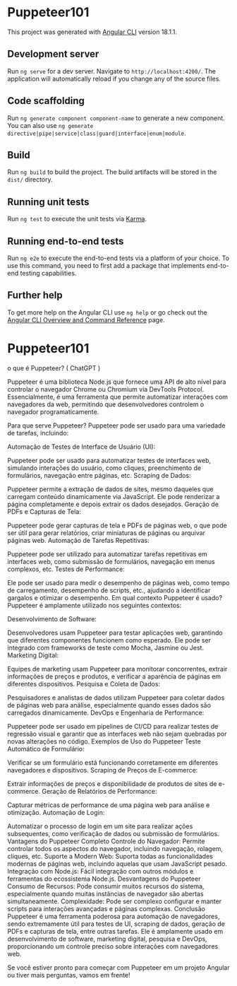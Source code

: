 # Puppeteer101

This project was generated with [Angular CLI](https://github.com/angular/angular-cli) version 18.1.1.

## Development server

Run `ng serve` for a dev server. Navigate to `http://localhost:4200/`. The application will automatically reload if you change any of the source files.

## Code scaffolding

Run `ng generate component component-name` to generate a new component. You can also use `ng generate directive|pipe|service|class|guard|interface|enum|module`.

## Build

Run `ng build` to build the project. The build artifacts will be stored in the `dist/` directory.

## Running unit tests

Run `ng test` to execute the unit tests via [Karma](https://karma-runner.github.io).

## Running end-to-end tests

Run `ng e2e` to execute the end-to-end tests via a platform of your choice. To use this command, you need to first add a package that implements end-to-end testing capabilities.

## Further help

To get more help on the Angular CLI use `ng help` or go check out the [Angular CLI Overview and Command Reference](https://angular.dev/tools/cli) page.
# Puppeteer101

o que é Puppeteer? ( ChatGPT )

Puppeteer é uma biblioteca Node.js que fornece uma API de alto nível para controlar o navegador Chrome ou Chromium via DevTools Protocol. Essencialmente, é uma ferramenta que permite automatizar interações com navegadores da web, permitindo que desenvolvedores controlem o navegador programaticamente.

Para que serve Puppeteer?
Puppeteer pode ser usado para uma variedade de tarefas, incluindo:

Automação de Testes de Interface de Usuário (UI):

Puppeteer pode ser usado para automatizar testes de interfaces web, simulando interações do usuário, como cliques, preenchimento de formulários, navegação entre páginas, etc.
Scraping de Dados:

Puppeteer permite a extração de dados de sites, mesmo daqueles que carregam conteúdo dinamicamente via JavaScript. Ele pode renderizar a página completamente e depois extrair os dados desejados.
Geração de PDFs e Capturas de Tela:

Puppeteer pode gerar capturas de tela e PDFs de páginas web, o que pode ser útil para gerar relatórios, criar miniaturas de páginas ou arquivar páginas web.
Automação de Tarefas Repetitivas:

Puppeteer pode ser utilizado para automatizar tarefas repetitivas em interfaces web, como submissão de formulários, navegação em menus complexos, etc.
Testes de Performance:

Ele pode ser usado para medir o desempenho de páginas web, como tempo de carregamento, desempenho de scripts, etc., ajudando a identificar gargalos e otimizar o desempenho.
Em qual contexto Puppeteer é usado?
Puppeteer é amplamente utilizado nos seguintes contextos:

Desenvolvimento de Software:

Desenvolvedores usam Puppeteer para testar aplicações web, garantindo que diferentes componentes funcionem como esperado. Ele pode ser integrado com frameworks de teste como Mocha, Jasmine ou Jest.
Marketing Digital:

Equipes de marketing usam Puppeteer para monitorar concorrentes, extrair informações de preços e produtos, e verificar a aparência de páginas em diferentes dispositivos.
Pesquisa e Coleta de Dados:

Pesquisadores e analistas de dados utilizam Puppeteer para coletar dados de páginas web para análise, especialmente quando esses dados são carregados dinamicamente.
DevOps e Engenharia de Performance:

Puppeteer pode ser usado em pipelines de CI/CD para realizar testes de regressão visual e garantir que as interfaces web não sejam quebradas por novas alterações no código.
Exemplos de Uso do Puppeteer
Teste Automático de Formulário:

Verificar se um formulário está funcionando corretamente em diferentes navegadores e dispositivos.
Scraping de Preços de E-commerce:

Extrair informações de preços e disponibilidade de produtos de sites de e-commerce.
Geração de Relatórios de Performance:

Capturar métricas de performance de uma página web para análise e otimização.
Automação de Login:

Automatizar o processo de login em um site para realizar ações subsequentes, como verificação de dados ou submissão de formulários.
Vantagens do Puppeteer
Completo Controle do Navegador: Permite controlar todos os aspectos do navegador, incluindo navegação, rolagem, cliques, etc.
Suporte a Modern Web: Suporta todas as funcionalidades modernas de páginas web, incluindo aquelas que usam JavaScript pesado.
Integração com Node.js: Fácil integração com outros módulos e ferramentas do ecossistema Node.js.
Desvantagens do Puppeteer
Consumo de Recursos: Pode consumir muitos recursos do sistema, especialmente quando muitas instâncias de navegador são abertas simultaneamente.
Complexidade: Pode ser complexo configurar e manter scripts para interações avançadas e páginas complexas.
Conclusão
Puppeteer é uma ferramenta poderosa para automação de navegadores, sendo extremamente útil para testes de UI, scraping de dados, geração de PDFs e capturas de tela, entre outras tarefas. Ele é amplamente usado em desenvolvimento de software, marketing digital, pesquisa e DevOps, proporcionando um controle preciso sobre interações com navegadores web.

Se você estiver pronto para começar com Puppeteer em um projeto Angular ou tiver mais perguntas, vamos em frente!
